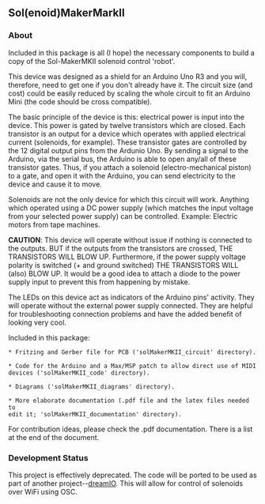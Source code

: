 ## Sol(enoid)MakerMarkII
### About
Included in this package is all (I hope) the necessary components to build a copy of the Sol-MakerMKII solenoid control 'robot'.

This device was designed as a shield for an Arduino Uno R3 and you will, therefore, need to get one if you don't already have it. The circuit size (and cost) could be easily reduced by scaling the whole circuit to fit an Arduino Mini (the code should be cross compatible).

The basic principle of the device is this: electrical power is input into the device. This power is gated by twelve transistors which are closed. Each transistor is an output for a device which operates with applied electrical current (solenoids, for example). These transistor gates are controlled by the 12 digital output pins from the Ardunio Uno. By sending a signal to the Arduino, via the serial bus, the Arduino is able to open any/all of these transistor gates. Thus, if you attach a solenoid (electro-mechanical piston) to a gate, and open it with the Arduino, you can send electricity to the device and cause it to move.

Solenoids are not the only device for which this circuit will work. Anything which operated using a DC power supply (which matches the input voltage from your selected power supply) can be controlled. Example: Electric motors from tape machines.

**CAUTION**: This device will operate without issue if nothing is connected to the outputs. BUT if the outputs from the transistors are crossed, THE TRANSISTORS WILL BLOW UP. Furthermore, if the power supply voltage polarity is switched (+ and ground switched) THE TRANSISTORS WILL (also) BLOW UP. It would be a good idea to attach a diode to the power supply input to prevent this from happening by mistake.

The LEDs on this device act as indicators of the Arduino pins' activity. They will operate without the external power supply connected. They are helpful for troubleshooting connection problems and have the added benefit of looking very cool.
 
Included in this package:
	
	* Fritzing and Gerber file for PCB ('solMakerMKII_circuit' directory).

	* Code for the Arduino and a Max/MSP patch to allow direct use of MIDI 
	devices ('solMakerMKII_code' directory).

	* Diagrams ('solMakerMKII_diagrams' directory).
	
	* More elaborate documentation (.pdf file and the latex files needed to
	edit it; 'solMakerMKII_documentation' directory).

For contribution ideas, please check the .pdf documentation. There is a list at the end of the document. 

### Development Status
This project is effectively deprecated. The code will be ported to be used as part of another project--[dreamIO](https://github.com/sabjorn/dreamio). This will allow for control of solenoids over WiFi using OSC.